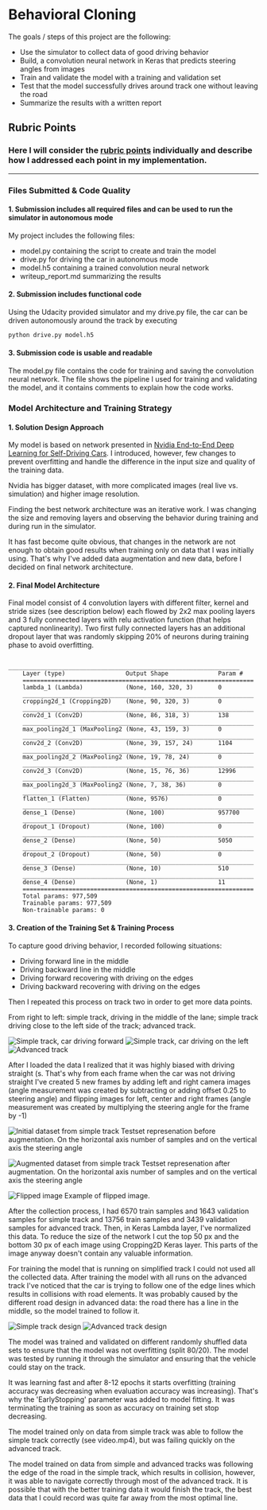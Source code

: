 # **Behavioral Cloning**

The goals / steps of this project are the following:
* Use the simulator to collect data of good driving behavior
* Build, a convolution neural network in Keras that predicts steering angles from images
* Train and validate the model with a training and validation set
* Test that the model successfully drives around track one without leaving the road
* Summarize the results with a written report


[//]: # (Image References)

[simple]: ./examples/image_center.jpg "Simple track"
[left]: ./examples/image_left.jpg "Driving left"
[fliped]: ./examples/fliped.png "Flipped image"
[dataset_initial]: ./examples/dataset_visualization.png "Initial dataset"
[dataset_augmented]: ./examples/dataset_visualization_augmented.png "Augmented dataset visualization"
[advanced]: ./examples/advanced.jpg "Advanced track"

## Rubric Points
### Here I will consider the [rubric points](https://review.udacity.com/#!/rubrics/432/view) individually and describe how I addressed each point in my implementation.  

---
### Files Submitted & Code Quality

#### 1. Submission includes all required files and can be used to run the simulator in autonomous mode

My project includes the following files:
* model.py containing the script to create and train the model
* drive.py for driving the car in autonomous mode
* model.h5 containing a trained convolution neural network
* writeup_report.md summarizing the results

#### 2. Submission includes functional code
Using the Udacity provided simulator and my drive.py file, the car can be driven autonomously around the track by executing
```sh
python drive.py model.h5
```

#### 3. Submission code is usable and readable

The model.py file contains the code for training and saving the convolution neural network. The file shows the pipeline I used for training and validating the model, and it contains comments to explain how the code works.

### Model Architecture and Training Strategy

#### 1. Solution Design Approach

My model is based on network presented in [Nvidia End-to-End Deep Learning for Self-Driving Cars](https://devblogs.nvidia.com/deep-learning-self-driving-cars/). I introduced, however, few changes to prevent overfitting and handle the difference in the input size and quality of the training data.

Nvidia has bigger dataset, with more complicated images (real live vs. simulation) and higher image resolution.

Finding the best network architecture was an iterative work. I was changing the size and removing layers and observing the behavior during training and during run in the simulator.

It has fast become quite obvious, that changes in the network are not enough to obtain good results when training only on  data that I was initially using. That's why I've added data augmentation and new data, before I decided on final network architecture.

#### 2. Final Model Architecture

Final model consist of 4 convolution layers with different filter, kernel and stride sizes (see description below) each flowed by 2x2 max pooling layers and 3 fully connected layers with relu activation function (that helps captured nonlinearity). Two first fully connected layers has an additional dropout layer that was randomly skipping 20% of neurons during training phase to avoid overfitting.

          _________________________________________________________________
        Layer (type)                 Output Shape              Param #
        =================================================================
        lambda_1 (Lambda)            (None, 160, 320, 3)       0
        _________________________________________________________________
        cropping2d_1 (Cropping2D)    (None, 90, 320, 3)        0
        _________________________________________________________________
        conv2d_1 (Conv2D)            (None, 86, 318, 3)        138
        _________________________________________________________________
        max_pooling2d_1 (MaxPooling2 (None, 43, 159, 3)        0
        _________________________________________________________________
        conv2d_2 (Conv2D)            (None, 39, 157, 24)       1104
        _________________________________________________________________
        max_pooling2d_2 (MaxPooling2 (None, 19, 78, 24)        0
        _________________________________________________________________
        conv2d_3 (Conv2D)            (None, 15, 76, 36)        12996
        _________________________________________________________________
        max_pooling2d_3 (MaxPooling2 (None, 7, 38, 36)         0
        _________________________________________________________________
        flatten_1 (Flatten)          (None, 9576)              0
        _________________________________________________________________
        dense_1 (Dense)              (None, 100)               957700
        _________________________________________________________________
        dropout_1 (Dropout)          (None, 100)               0
        _________________________________________________________________
        dense_2 (Dense)              (None, 50)                5050
        _________________________________________________________________
        dropout_2 (Dropout)          (None, 50)                0
        _________________________________________________________________
        dense_3 (Dense)              (None, 10)                510
        _________________________________________________________________
        dense_4 (Dense)              (None, 1)                 11
        =================================================================
        Total params: 977,509
        Trainable params: 977,509
        Non-trainable params: 0


#### 3. Creation of the Training Set & Training Process

To capture good driving behavior, I recorded following situations:

  * Driving forward line in the middle
  * Driving backward line in the middle
  * Driving forward recovering with driving on the edges
  * Driving backward recovering with driving on the edges

Then I repeated this process on track two in order to get more data points.


From right to left: simple track, driving in the middle of the lane; simple track driving close to the left side of the track; advanced track.

![Simple track, car driving forward][simple]
![Simple track, car driving on the left][left]
![Advanced track][advanced]


After I loaded the data I realized that it was highly biased with driving straight (s. That's why from each frame when the car was not driving straight I've created 5 new frames by adding left and right camera images (angle measurement was created by subtracting or adding offset 0.25 to steering angle) and flipping images for left, center and right frames (angle measurement was created by multiplying the steering angle for the frame by -1)

![Initial dataset from simple track][dataset_initial]
Testset represenation before augmentation. On the horizontal axis number of samples and on the vertical axis the steering angle

![Augmented dataset from simple track][dataset_augmented]
Testset represenation after augmentation. On the horizontal axis number of samples and on the vertical axis the steering angle

![Flipped image][fliped]
Example of flipped image.

After the collection process, I had 6570 train samples and 1643 validation samples for simple track and 13756 train samples and 3439 validation samples for advanced track. Then, in Keras Lambda layer, I've normalized this data. To reduce the size of the network I cut the top 50 px and the bottom 30 px of each image using Cropping2D Keras layer. This parts of the image anyway doesn't contain any valuable information.

For training the model that is running on simplified track I could not used all the collected data. After training the model with all runs on the advanced track I've noticed that the car is trying to follow one of the edge lines which results in collisions with road elements. It was probably caused by the different road design in advanced data: the road there has a line in the middle, so the model trained to follow it.

![Simple track design][simple]
![Advanced track design][advanced]

The model was trained and validated on different randomly shuffled data sets to ensure that the model was not overfitting (split 80/20). The model was tested by running it through the simulator and ensuring that the vehicle could stay on the track.

It was learning fast and after 8-12 epochs it starts overfitting (training accuracy was decreasing when evaluation accuracy was increasing). That's why the 'EarlyStopping' parameter was added to model fitting. It was terminating the training as soon as accuracy on training set stop decreasing.

The model trained only on data from simple track was able to follow the simple track correctly (see video.mp4), but was failing quickly on the advanced track.

The model trained on data from simple and advanced tracks was following the edge of the road in the simple track, which results in collision, however, it was able to navigate correctly through most of the advanced track. It is possible that with the better training data it would finish the track, the best data that I could record was quite far away from the most optimal line.
